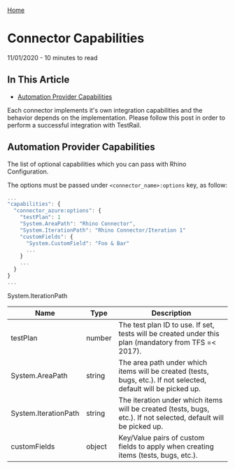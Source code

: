 [Home](../../README.md 'README') 

# Connector Capabilities
11/01/2020 - 10 minutes to read

## In This Article
* [Automation Provider Capabilities](#automation-provider-capabilites)  

Each connector implements it's own integration capabilities and the behavior depends on the implementation. Please follow this post in order to perform a successful integration with TestRail.

## Automation Provider Capabilities
The list of optional capabilities which you can pass with Rhino Configuration.  

The options must be passed under `<connector_name>:options` key, as follow:

```js
...
"capabilities": {
  "connector_azure:options": {
    "testPlan": 1
    "System.AreaPath": "Rhino Connector",
    "System.IterationPath": "Rhino Connector/Iteration 1"
    "customFields": {
      "System.CustomField": "Foo & Bar"
      ...
    }
    ...
  }
}
...
```  

System.IterationPath

|Name                |Type   |Description                                                                                                     |
|--------------------|-------|----------------------------------------------------------------------------------------------------------------|
|testPlan            |number |The test plan ID to use. If set, tests will be created under this plan (mandatory from TFS =< 2017).            |
|System.AreaPath     |string |The area path under which items will be created (tests, bugs, etc.). If not selected, default will be picked up.|
|System.IterationPath|string |The iteration under which items will be created (tests, bugs, etc.). If not selected, default will be picked up.|
|customFields        |object |Key/Value pairs of custom fields to apply when creating items (tests, bugs, etc.).                              |